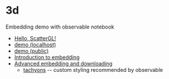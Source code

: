 
# 3d

Embedding demo with observable notebook

* [Hello, ScatterGL!](https://observablehq.com/d/378cfe37389da2f5)
* [demo (localhost)](http://localhost/~pbogden/pbogden.github.io/3d/)
* [demo (public)](https://pbogden.github.io/3d)
* [Introduction to embedding](https://observablehq.com/@observablehq/introduction-to-embedding)
* [Advanced embedding and downloading](https://observablehq.com/@observablehq/downloading-and-embedding-notebooks)
  * [tachyons](http://tachyons.io/) -- custom styling recommended by observable
